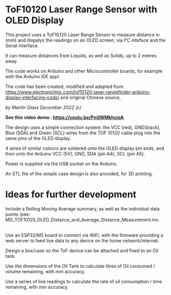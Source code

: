 <H1>ToF10120 Laser Range Sensor with OLED Display</H1>

This project uses a ToF10120 Laser Range Sensor to measure distance in (mm) and dispalys the readings on an OLED screen, via I²C inteface and the Serial interface.

It can measure distances from Liquids, as well as Solids, up to 2 metres away.

The code works on Arduino and other Microcontroller boards, for example with the Arduino IDE appl.

The code has been created, modified and adapted from https://www.electroniclinic.com/tof10120-laser-rangefinder-arduino-display-interfacing-code/ and original Chinese source,

<i>by Martin Glass December 2022 (c)</i>


<b>See this video demo : https://youtu.be/PnQWMkhcioA</b>

The design uses a simple connection system: the VCC (red), GND(black), Blue (SDA) and Green (SCL) wires from the TOF 10120 cable plug into the same pins of the OLED display. 

4 wires of similar colours are soldered onto the OLED display pin ends, and then onto the Arduino VCC (5V), GND, SDA (pin A4), SCL (pin A5).

Power is supplied via the USB socket on the Arduino.

An STL file of the simple case design is also provided, for 3D printing.



<H1>Ideas for further development</H1>
Include a Rolling Moving Average summary, as well as the individual data points (see: MG_TOF10120_OLED_Distance_and_Average_Distance_Measurement.ino <br><br>

Use an ESP32/M5 board to connect via WiFi, with the firmware providing a web server to feed live data to any device on the home network/internet.

Design a box/case so the ToF device can be attached and fixed to an Oil tank.

Use the dimensions of the Oil Tank to calculate litres of Oil consumed / volume remaining, with mm accuracy.

Use a series of live readings to calculate the rate of oil consumption / time remaining, with mm accuracy.
